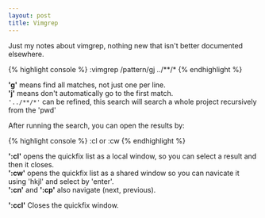 ```yaml
---
layout: post
title: Vimgrep
---
```


Just my notes about vimgrep, nothing new that isn't better documented elsewhere.

{% highlight console %}
  :vimgrep /pattern/gj ../**/*
{% endhighlight %}

**'g'** means find all matches, not just one per line.  
**'j'** means don't automatically go to the first match.  
`'../**/*'` can be refined, this search will search a whole project recursively from the 'pwd'  

After running the search, you can open the results by:

{% highlight console %}
  :cl or :cw 
{% endhighlight %}

**':cl'** opens the quickfix list as a local window, so you can select a result and then it closes.  
**':cw'** opens the quickfix list as a shared window so you can navicate it using 'hkjl' and select by 'enter'.  
**':cn'** and **':cp'** also navigate (next, previous).  

**':ccl'** Closes the quickfix window.
<!--more-->
